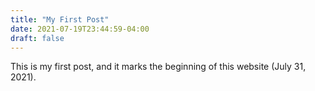 ```yaml
---
title: "My First Post"
date: 2021-07-19T23:44:59-04:00
draft: false 
---
```


This is my first post, and it marks the beginning of this website (July 31, 2021).
